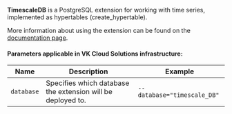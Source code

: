 **TimescaleDB** is a PostgreSQL extension for working with time series, implemented as hypertables (create_hypertable).

More information about using the extension can be found on the [documentation page](https://docs.timescale.com/api/latest).

#### Parameters applicable in VK Cloud Solutions infrastructure:

| Name       | Description                                                 | Example                     |
| ---------- | ----------------------------------------------------------- | --------------------------- |
| `database` | Specifies which database the extension will be deployed to. | `--database="timescale_DB"` |

